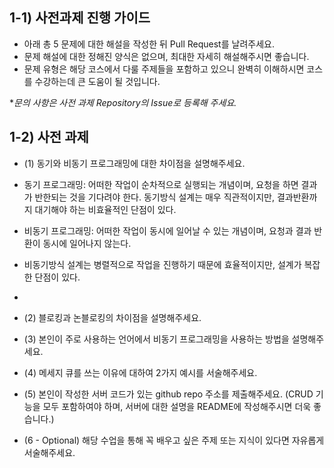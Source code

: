 ## 1-1) 사전과제 진행 가이드

- 아래 총 5 문제에 대한 해설을 작성한 뒤 Pull Request를 날려주세요.
- 문제 해설에 대한 정해진 양식은 없으며, 최대한 자세히 해설해주시면 좋습니다.
- 문제 유형은 해당 코스에서 다룰 주제들을 포함하고 있으니 완벽히 이해하시면 코스를 수강하는데 큰 도움이 될 것입니다.

**문의 사항은 사전 과제 Repository의 Issue로 등록해 주세요.*
  


## 1-2) 사전 과제

- (1) 동기와 비동기 프로그래밍에 대한 차이점을 설명해주세요.

- 동기 프로그래밍: 어떠한 작업이 순차적으로 실행되는 개념이며, 요청을 하면 결과가 반한되는 것을 기다려야 한다.
  동기방식 설계는 매우 직관적이지만, 결과반환까지 대기해야 하는 비효율적인 단점이 있다.
- 비동기 프로그래밍: 어떠한 작업이 동시에 일어날 수 있는 개념이며, 요청과 결과 반환이 동시에 일어나지 않는다.
- 비동기방식 설계는 병렬적으로 작업을 진행하기 때문에 효율적이지만, 설계가 복잡한 단점이 있다.
- 
- (2) 블로킹과 논블로킹의 차이점을 설명해주세요.
- (3) 본인이 주로 사용하는 언어에서 비동기 프로그래밍을 사용하는 방법을 설명해주세요.
- (4) 메세지 큐를 쓰는 이유에 대하여 2가지 예시를 서술해주세요.
- (5) 본인이 작성한 서버 코드가 있는 github repo 주소를 제출해주세요. (CRUD 기능을 모두 포함하여야 하며, 서버에 대한 설명을 README에 작성해주시면 더욱 좋습니다.) 
- (6 - Optional) 해당 수업을 통해 꼭 배우고 싶은 주제 또는 지식이 있다면 자유롭게 서술해주세요.
